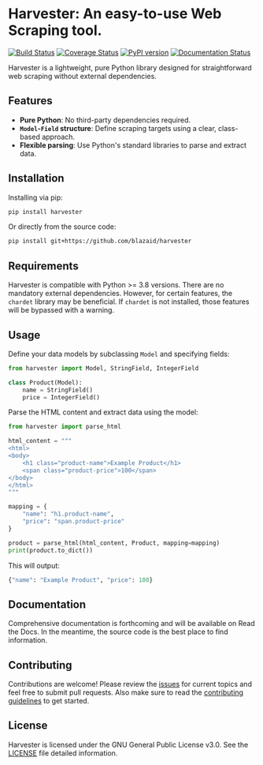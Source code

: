 # Harvester: An easy-to-use Web Scraping tool.

[![Build Status](https://travis-ci.org/blazaid/harvester.svg?branch=master)](https://travis-ci.org/blazaid/harvester)
[![Coverage Status](https://coveralls.io/repos/github/blazaid/harvester/badge.svg?branch=master)](https://coveralls.io/github/blazaid/harvester?branch=master)
[![PyPI version](https://badge.fury.io/py/harvester.svg)](https://badge.fury.io/py/harvester)
[![Documentation Status](https://readthedocs.org/projects/harvester/badge/?version=latest)](http://harvester.readthedocs.io/en/latest/?badge=latest)

Harvester is a lightweight, pure Python library designed for straightforward web scraping without external dependencies.

## Features

- **Pure Python**: No third-party dependencies required.
- **`Model`-`Field` structure**: Define scraping targets using a clear, class-based approach.
- **Flexible parsing**: Use Python's standard libraries to parse and extract data.

## Installation

Installing via pip:

```bash
pip install harvester
```

Or directly from the source code:

```bash
pip install git+https://github.com/blazaid/harvester
```

## Requirements

Harvester is compatible with Python >= 3.8 versions. There are no mandatory external dependencies. However, for certain
features, the `chardet` library may be beneficial. If `chardet` is not installed, those features will be bypassed with a
warning.

## Usage

Define your data models by subclassing `Model` and specifying fields:

```python
from harvester import Model, StringField, IntegerField

class Product(Model):
    name = StringField()
    price = IntegerField()
```

Parse the HTML content and extract data using the model:

```python
from harvester import parse_html

html_content = """
<html>
<body>
    <h1 class="product-name">Example Product</h1>
    <span class="product-price">100</span>
</body>
</html>
"""

mapping = {
    "name": "h1.product-name",
    "price": "span.product-price"
}

product = parse_html(html_content, Product, mapping=mapping)
print(product.to_dict())
```

This will output:

```python
{"name": "Example Product", "price": 100}
```

## Documentation

Comprehensive documentation is forthcoming and will be available on Read the Docs. In the meantime, the source code is
the best place to find information.

## Contributing

Contributions are welcome! Please review the [issues](https://github.com/blazaid/harvester/issues) for current topics
and feel free to submit pull requests. Also make sure to read the [contributing guidelines](CONTRIBUTING.md) to get
started.

## License

Harvester is licensed under the GNU General Public License v3.0. See the [LICENSE](LICENSE) file detailed information.
